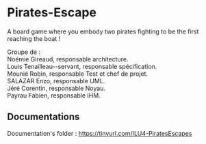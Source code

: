 # Pirates-Escape
A board game where you embody two pirates fighting to be the first reaching the boat !

Groupe de :  
Noémie Gireaud, responsable architecture.  
Louis Tenailleau--servant, responsable spécification.  
Mounié Robin, responsable Test et chef de projet.  
SALAZAR Enzo, responsable UML.  
Jéré Corentin, responsable Noyau.  
Payrau Fabien, responsable IHM.  

## Documentations

Documentation's folder : https://tinyurl.com/ILU4-PiratesEscapes
